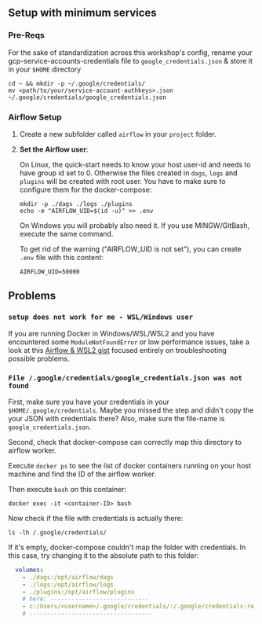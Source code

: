 ## Setup with minimum services

### Pre-Reqs
For the sake of standardization across this workshop's config, rename your gcp-service-accounts-credentials file to `google_credentials.json` & store it in your `$HOME` directory
```
cd ~ && mkdir -p ~/.google/credentials/
mv <path/to/your/service-account-authkeys>.json ~/.google/credentials/google_credentials.json
```



### Airflow Setup

1. Create a new subfolder called `airflow` in your `project` folder.
   
2. **Set the Airflow user**:

    On Linux, the quick-start needs to know your host user-id and needs to have group id set to 0. 
    Otherwise the files created in `dags`, `logs` and `plugins` will be created with root user. 
    You have to make sure to configure them for the docker-compose:

    ```
    mkdir -p ./dags ./logs ./plugins
    echo -e "AIRFLOW_UID=$(id -u)" >> .env
    ```

    On Windows you will probably also need it. If you use MINGW/GitBash, execute the same command. 

    To get rid of the warning ("AIRFLOW_UID is not set"), you can create `.env` file with
    this content:

    ```
    AIRFLOW_UID=50000
    ```


## Problems

### `setup does not work for me - WSL/Windows user`

If you are running Docker in Windows/WSL/WSL2 and you have encountered some `ModuleNotFoundError` or low performance issues, take a look at this [Airflow & WSL2 gist](https://gist.github.com/nervuzz/d1afe81116cbfa3c834634ebce7f11c5) focused entirely on troubleshooting possible problems.

### `File /.google/credentials/google_credentials.json was not found`

First, make sure you have your credentials in your `$HOME/.google/credentials`.
Maybe you missed the step and didn't copy the your JSON with credentials there?
Also, make sure the file-name is `google_credentials.json`.

Second, check that docker-compose can correctly map this directory to airflow worker.

Execute `docker ps` to see the list of docker containers running on your host machine and find the ID of the airflow worker.

Then execute `bash` on this container:

```
docker exec -it <container-ID> bash
```

Now check if the file with credentials is actually there:

```
ls -lh /.google/credentials/
```

If it's empty, docker-compose couldn't map the folder with credentials. 
In this case, try changing it to the absolute path to this folder:

```yaml
  volumes:
    - ./dags:/opt/airflow/dags
    - ./logs:/opt/airflow/logs
    - ./plugins:/opt/airflow/plugins
    # here: ----------------------------
    - c:/Users/<username>/.google/credentials/:/.google/credentials:ro
    # -----------------------------------
```
